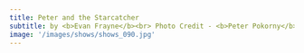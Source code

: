 ```yaml
---
title: Peter and the Starcatcher
subtitle: by <b>Evan Frayne</b><br> Photo Credit - <b>Peter Pokorny</b></br>
image: '/images/shows/shows_090.jpg'
---
```

